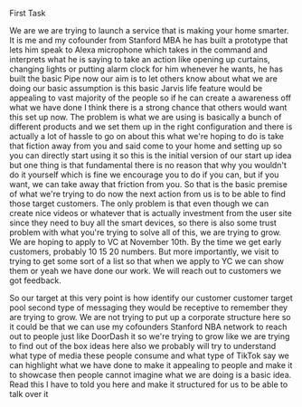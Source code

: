 First Task

We are we are trying to launch a service that is making your home smarter. It is me and my cofounder from Stanford MBA he has built a prototype that lets him speak to Alexa microphone which takes in the command and interprets what he is saying to take an action like opening up curtains, changing lights or putting alarm clock for him whenever he wants, he has built the basic Pipe now our aim is to let others know about what we are doing our basic assumption is this basic Jarvis life feature would be appealing to vast majority of the people so if he can create a awareness off what we have done I think there is a strong chance that others would want this set up now. The problem is what we are using is basically a bunch of different products and we set them up in the right configuration and there is actually a lot of hassle to go on about this what we're hoping to do is take that fiction away from you and said come to your home and setting up so you can directly start using it so this is the initial version of our start up idea but one thing is that fundamental there is no reason that why you wouldn't do it yourself which is fine we encourage you to do if you can, but if you want, we can take away that friction from you. So that is the basic premise of what we're trying to do now the next action from us is to be able to find those target customers. The only problem is that even though we can create nice videos or whatever that is actually investment from the user site since they need to buy all the smart devices, so there is also some trust problem with what you're trying to solve all of this, we are trying to grow. We are hoping to apply to VC at November 10th. By the time we get early customers, probably 10 15 20 numbers. But more importantly, we visit to trying to get some sort of a list so that when we apply to YC we can show them or yeah we have done our work. We will reach out to customers we got feedback.

So our target at this very point is how identify our customer customer target pool second type of messaging they would be receptive to remember they are trying to grow. We are not trying to put up a corporate structure here so it could be that we can use my cofounders Stanford NBA network to reach out to people just like DoorDash it so we're trying to grow like we are trying to find out of the box ideas here also we probably will try to understand what type of media these people consume and what type of TikTok say we can highlight what we have done to make it appealing to people and make it to showcase then people cannot imagine what we are doing is a basic idea. Read this I have to told you here and make it structured for us to be able to talk over it
